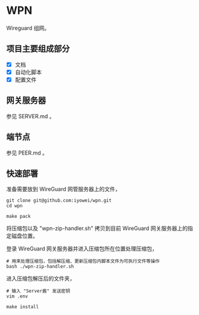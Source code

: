 # WPN

Wireguard 组网。

## 项目主要组成部分

- [X] 文档
- [X] 自动化脚本
- [X] 配置文件

## 网关服务器

参见 SERVER.md 。

## 端节点

参见 PEER.md 。

## 快速部署

准备需要放到 WireGuard 网管服务器上的文件，
```shell
git clone git@github.com:iyowei/wpn.git
cd wpn

make pack
```

将压缩包以及 "wpn-zip-handler.sh" 拷贝到目前 WireGuard 网关服务器上的指定磁盘位置。

登录 WireGuard 网关服务器并进入压缩包所在位置处理压缩包，
```shell
# 用来处理压缩包，包括解压缩、更新压缩包内脚本文件为可执行文件等操作
bash ./wpn-zip-handler.sh
```

进入压缩包解压后的文件夹，
```shell
# 输入 "Server酱" 发送密钥
vim .env

make install
```
